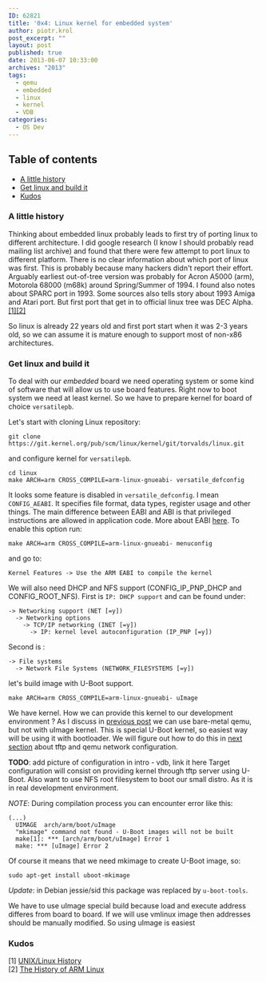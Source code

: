 ```yaml
---
ID: 62821
title: '0x4: Linux kernel for embedded system'
author: piotr.krol
post_excerpt: ""
layout: post
published: true
date: 2013-06-07 10:33:00
archives: "2013"
tags:
  - qemu
  - embedded
  - linux
  - kernel
  - VDB
categories:
  - OS Dev
---
```

## Table of contents ##

* [A little history](/2013/06/07/linux-kernel-for-embedded-system/#a-little-history)
* [Get linux and build it](/2013/06/07/linux-kernel-for-embedded-system/#get-linux-and-build-it)
* [Kudos](/2013/06/07/linux-kernel-for-embedded-system/#kudos)

<a id="a-little-history"></a>
### A little history ###
Thinking about embedded linux probably leads to  first try of porting linux to
different architecture. I did google research (I know I should probably read
mailing list archive) and found that there were few attempt to port linux to
different platform. There is no clear information about which port of linux was
first. This is probably because many hackers didn't report their effort. Arguably
earliest out-of-tree version was probably for Acron A5000 (arm), Motorola 68000
(m68k) around Spring/Summer of 1994. I found also notes about SPARC port in
1993. Some sources also tells story about 1993 Amiga and Atari port. But first
port that get in to official linux tree was DEC Alpha.[[1]](http://digital-domain.net/lug/unix-linux-history.html)[[2]](http://www.arm.linux.org.uk/docs/history.php)

So linux is already 22 years old and first port start when it was 2-3 years old,
so we can assume it is mature enough to support most of non-x86 architectures.

<a id="get-linux-and-build-it"></a>
### Get linux and build it ###

To deal with our _embedded_ board we need operating system or some kind of
software that will allow us to use board features. Right now to boot system we
need at least kernel. So we have to prepare kernel for board of choice
`versatilepb`.

Let's start with cloning Linux repository:
```
git clone https://git.kernel.org/pub/scm/linux/kernel/git/torvalds/linux.git
```
and configure kernel for `versatilepb`.
```
cd linux
make ARCH=arm CROSS_COMPILE=arm-linux-gnueabi- versatile_defconfig
```

It looks some feature is disabled in `versatile_defconfig`. I mean
`CONFIG_AEABI`. It specifies file format, data types, register usage and other
things. The main difference between EABI and ABI is that privileged instructions
are allowed in application code. More about EABI
[here](http://en.wikipedia.org/wiki/Application_binary_interface#EABI).
To enable this option run:
```
make ARCH=arm CROSS_COMPILE=arm-linux-gnueabi- menuconfig
```
and go to:
```
Kernel Features -> Use the ARM EABI to compile the kernel
```
We will also need DHCP and NFS support (CONFIG_IP_PNP_DHCP and CONFIG_ROOT_NFS).
First is `IP: DHCP support` and can be found under:
```
-> Networking support (NET [=y])
  -> Networking options
    -> TCP/IP networking (INET [=y])
      -> IP: kernel level autoconfiguration (IP_PNP [=y])
```
Second is :
```
-> File systems
  -> Network File Systems (NETWORK_FILESYSTEMS [=y])  
```
let's build image with U-Boot support.
```
make ARCH=arm CROSS_COMPILE=arm-linux-gnueabi- uImage
```
We have kernel. How we can provide this kernel to our development environment ?
As I discuss in [previous post](/2013/06/07/embedded-board-bootloader) we
can use bare-metal qemu, but not with uImage kernel. This is special U-Boot
kernel, so easiest way will be using it with bootloader. We will figure out how
to do this in [next section](/2013/06/07/qemu-network-configuration-and-tftp-for-virtual-development-board)
about tftp and qemu network configuration.

__TODO__: add picture of configuration in intro - vdb, link it here
Target configuration will consist on providing kernel through tftp server using U-Boot. Also
want to use NFS root filesystem to boot our small distro. As it is in real
development environment.

_NOTE_: During compilation process you can encounter error like this:
```
(...)
  UIMAGE  arch/arm/boot/uImage
  "mkimage" command not found - U-Boot images will not be built
  make[1]: *** [arch/arm/boot/uImage] Error 1
  make: *** [uImage] Error 2
```
Of course it means that we need mkimage to create U-Boot image, so:
```
sudo apt-get install uboot-mkimage
```
_Update_: in Debian jessie/sid this package was replaced by `u-boot-tools`.

We have to use uImage special build because load and execute address differes
from board to board. If we will use vmlinux image then addresses should be
manually modified. So using uImage is easiest

<a id="kudos"></a>
### Kudos ###
[1] [UNIX/Linux History](http://digital-domain.net/lug/unix-linux-history.html)</br>
[2] [The History of ARM Linux](http://www.arm.linux.org.uk/docs/history.php)
